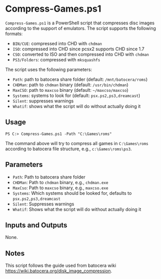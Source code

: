 # Compress-Games.ps1

`Compress-Games.ps1` is a PowerShell script that compresses disc images according to the support of emulators. The script supports the following formats:

- `BIN/CUE`: compressed into CHD with `chdman`
- `ISO`: compressed into CHD since pcsx2 supports CHD since 1.7
- `CSO`: converted to ISO and then compressed into CHD with `chdman`
- `PS3/Folders`: compressed with `mksquashfs`

The script uses the following parameters:

- `Path`: path to batocera share folder (default: `/mnt/batocera/roms`)
- `CHDMan`: path to `chdman` binary (default: `/usr/bin/chdman`)
- `MaxCSO`: path to `maxcso` binary (default: `~/maxcso/maxcso`)
- `Systems`: systems to look for (default: `psx.ps2,ps3,dreamcast`)
- `Silent`: suppresses warnings
- `Whatif`: shows what the script will do without actually doing it

## Usage

~~~
PS C:> Compress-Games.ps1 -Path "C:\Games\roms"
~~~


The command above will try to compress all games in `C:\Games\roms` according to batocera file structure, e.g., `c:\Games\roms\ps3`.

## Parameters

- `Path`: Path to batocera share folder
- `CHDMan`: Path to `chdman` binary, e.g., `chdman.exe`
- `MaxCso`: Path to `maxcso` binary, e.g., `maxcso.exe`
- `Systems`: Which systems should be looked for, defaults to `psx.ps2,ps3,dreamcast`
- `Silent`: Suppresses warnings
- `Whatif`: Shows what the script will do without actually doing it

## Inputs and Outputs

None.

## Notes

This script follows the guide used from batocera wiki https://wiki.batocera.org/disk_image_compression.
